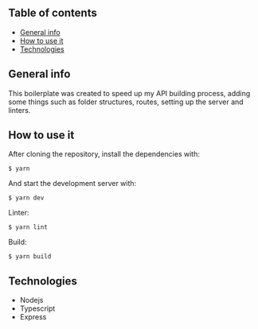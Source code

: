 ## Table of contents
* [General info](#general-info)
* [How to use it](#how-to-use-it)
* [Technologies](#technologies)

## General info

This boilerplate was created to speed up my API building process, adding some things such as folder structures, routes, setting up the server and linters.

## How to use it

After cloning the repository, install the dependencies with:

```
$ yarn
``` 

And start the development server with:

```
$ yarn dev
``` 

Linter:

```
$ yarn lint
``` 

Build:

```
$ yarn build
``` 

## Technologies

* Nodejs
* Typescript
* Express